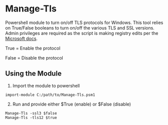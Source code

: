 # Manage-Tls
Powershell module to turn on/off TLS protocols for Windows. 
This tool relies on True/False booleans to turn on/off the various TLS and SSL versions.
Admin privileges are required as the script is making registry edits per the [Microsoft docs](https://docs.microsoft.com/en-us/windows-server/identity/ad-fs/operations/manage-ssl-protocols-in-ad-fs).

True = Enable the protocol

False = Disable the protocol

## Using the Module
1. Import the module to powershell
```
import-module C:/path/to/Manage-Tls.psm1
```
2. Run and provide either $True (enable) or $False (disable)
```
Manage-Tls -ssl3 $false
Manage-Tls -tls12 $true
```
